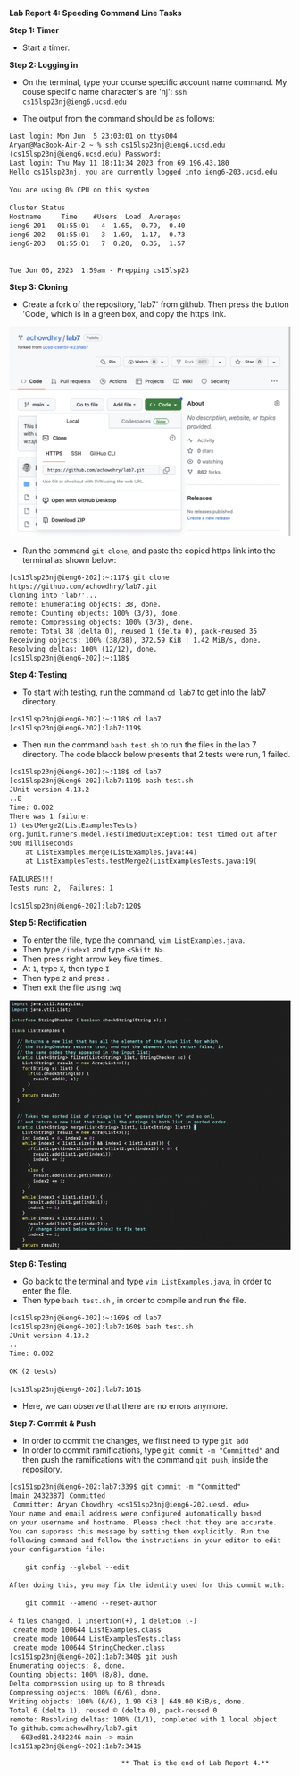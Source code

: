 **Lab Report 4: Speeding Command Line Tasks**

**Step 1: Timer**

* Start a timer.

**Step 2: Logging in**

* On the terminal, type your course specific account name command. My couse specific name character's are 'nj': ``` ssh cs15lsp23nj@ieng6.ucsd.edu ```

* The output from the command should be as follows:

```
Last login: Mon Jun  5 23:03:01 on ttys004
Aryan@MacBook-Air-2 ~ % ssh cs15lsp23nj@ieng6.ucsd.edu
(cs15lsp23nj@ieng6.ucsd.edu) Password: 
Last login: Thu May 11 18:11:34 2023 from 69.196.43.180
Hello cs15lsp23nj, you are currently logged into ieng6-203.ucsd.edu

You are using 0% CPU on this system

Cluster Status 
Hostname     Time    #Users  Load  Averages  
ieng6-201   01:55:01   4  1.65,  0.79,  0.40
ieng6-202   01:55:01   3  1.69,  1.17,  0.73
ieng6-203   01:55:01   7  0.20,  0.35,  1.57

 
Tue Jun 06, 2023  1:59am - Prepping cs15lsp23
```

**Step 3: Cloning**

* Create a fork of the repository, 'lab7' from github. Then press the button 'Code', which is in a green box, and copy the https link.

![image](/cse15lLab4c.png)

* Run the command ``` git clone ```, and paste the copied https link into the terminal as shown below:
```
[cs15lsp23nj@ieng6-202]:~:117$ git clone https://github.com/achowdhry/lab7.git
Cloning into 'lab7'...
remote: Enumerating objects: 38, done.
remote: Counting objects: 100% (3/3), done.
remote: Compressing objects: 100% (3/3), done.
remote: Total 38 (delta 0), reused 1 (delta 0), pack-reused 35
Receiving objects: 100% (38/38), 372.59 KiB | 1.42 MiB/s, done.
Resolving deltas: 100% (12/12), done.
[cs15lsp23nj@ieng6-202]:~:118$ 
```

**Step 4: Testing**

* To start with testing, run the command ``` cd lab7 ``` to get into the lab7 directory.
```
[cs15lsp23nj@ieng6-202]:~:118$ cd lab7
[cs15lsp23nj@ieng6-202]:lab7:119$          
```
* Then run the command ``` bash test.sh ``` to run the files in the lab 7 directory. The code blaock below presents that 2 tests were run, 1 failed.
```
[cs15lsp23nj@ieng6-202]:~:118$ cd lab7
[cs15lsp23nj@ieng6-202]:lab7:119$ bash test.sh
JUnit version 4.13.2
..E
Time: 0.002
There was 1 failure:
1) testMerge2(ListExamplesTests)
org.junit.runners.model.TestTimedOutException: test timed out after 500 milliseconds
	at ListExamples.merge(ListExamples.java:44)
	at ListExamplesTests.testMerge2(ListExamplesTests.java:19(

FAILURES!!!
Tests run: 2,  Failures: 1

[cs15lsp23nj@ieng6-202]:lab7:120$ 
```

**Step 5: Rectification**

* To enter the file, type the command, ``` vim ListExamples.java ```.
* Then type ``` /index1 ``` and type ``` <Shift N> ```.
* Then press right arrow key five times.
* At ``` 1 ```, type ``` X ```, then type ``` I ```
* Then type ``` 2 ``` and press .
* Then exit the file using ``` :wq ```

![image](/cse15lLab4b.png)

**Step 6: Testing**

* Go back to the terminal and type ``` vim ListExamples.java ```, in order to enter the file.
* Then type ``` bash test.sh ``` , in order to compile and run the file.

```
[cs15lsp23nj@ieng6-202]:~:169$ cd lab7
[cs15lsp23nj@ieng6-202]:lab7:160$ bash test.sh
JUnit version 4.13.2
..
Time: 0.002

OK (2 tests)

[cs15lsp23nj@ieng6-202]:lab7:161$ 
```

* Here, we can observe that there are no errors anymore.

**Step 7: Commit & Push**

* In order to commit the changes, we first need to type ``` git add ```
* In order to commit ramifications, type ``` git commit -m "Committed" ``` and then push the ramifications with the command ``` git push ```, inside the repository.

```
[cs151sp23nj@ieng6-202:lab7:339$ git commit -m "Committed" 
[main 2432387] Committed
 Committer: Aryan Chowdhry <cs151sp23nj@ieng6-202.uesd. edu>
Your name and email address were configured automatically based 
on your username and hostname. Please check that they are accurate.
You can suppress this message by setting them explicitly. Run the 
following command and follow the instructions in your editor to edit 
your configuration file:
	
	git config --global --edit
	
After doing this, you may fix the identity used for this commit with:

	git commit --amend --reset-author

4 files changed, 1 insertion(+), 1 deletion (-) 
 create mode 100644 ListExamples.class 
 create mode 100644 ListExamplesTests.class 
 create mode 100644 StringChecker.class 
[cs151sp23nj@ieng6-202]:1ab7:340$ git push
Enumerating objects: 8, done.
Counting objects: 100% (8/8), done.
Delta compression using up to 8 threads
Compressing objects: 100% (6/6), done.
Writing objects: 100% (6/6), 1.90 KiB | 649.00 KiB/s, done.
Total 6 (delta 1), reused © (delta 0), pack-reused 0 
remote: Resolving deltas: 100% (1/1), completed with 1 local object.
To github.com:achowdhry/lab7.git
   603ed81.2432246 main -> main 
[cs151sp23nj@ieng6-202]:1ab7:341$

```

								** That is the end of Lab Report 4.**

